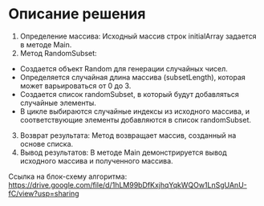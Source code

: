 # Описание решения
1. Определение массива: Исходный массив строк initialArray задается в методе Main.
2. Метод RandomSubset:
* Создается объект Random для генерации случайных чисел.
* Определяется случайная длина массива (subsetLength), которая может варьироваться от 0 до 3.
* Создается список randomSubset, в который будут добавляться случайные элементы.
* В цикле выбираются случайные индексы из исходного массива, и соответствующие элементы добавляются в список randomSubset.
3. Возврат результата: Метод возвращает массив, созданный на основе списка.
4. Вывод результатов: В методе Main демонстрируется вывод исходного массива и полученного массива.

Ссылка на блок-схему алгоритма:
https://drive.google.com/file/d/1hLM99bDfKxjhqYqkWQOw1LnSgUAnU-fC/view?usp=sharing